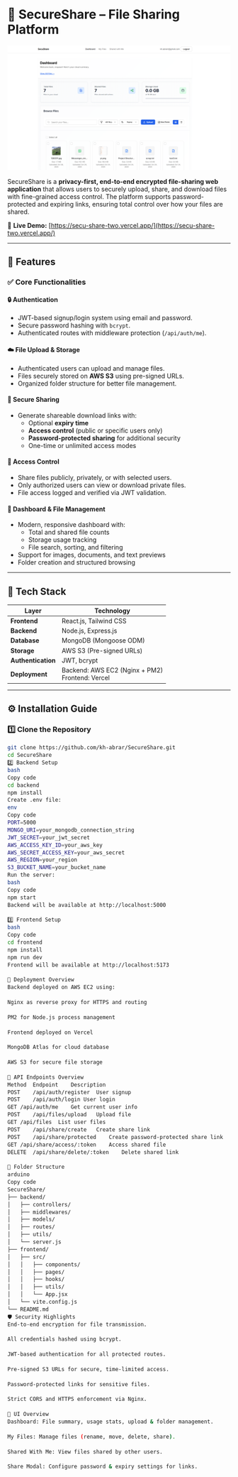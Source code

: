 # 🔐 SecureShare – File Sharing Platform

![Dashboard Screenshot](./screenshot.png)

SecureShare is a **privacy-first, end-to-end encrypted file-sharing web application** that allows users to securely upload, share, and download files with fine-grained access control. The platform supports password-protected and expiring links, ensuring total control over how your files are shared.

🔗 **Live Demo:** [https://secu-share-two.vercel.app/](https://secu-share-two.vercel.app/)  

---

## 🚀 Features

### ✅ Core Functionalities

#### 🔒 Authentication
- JWT-based signup/login system using email and password.
- Secure password hashing with `bcrypt`.
- Authenticated routes with middleware protection (`/api/auth/me`).

#### ☁️ File Upload & Storage
- Authenticated users can upload and manage files.
- Files securely stored on **AWS S3** using pre-signed URLs.
- Organized folder structure for better file management.

#### 🔗 Secure Sharing
- Generate shareable download links with:
  - Optional **expiry time**
  - **Access control** (public or specific users only)
  - **Password-protected sharing** for additional security
  - One-time or unlimited access modes

#### 👥 Access Control
- Share files publicly, privately, or with selected users.
- Only authorized users can view or download private files.
- File access logged and verified via JWT validation.

#### 🧭 Dashboard & File Management
- Modern, responsive dashboard with:
  - Total and shared file counts
  - Storage usage tracking
  - File search, sorting, and filtering
- Support for images, documents, and text previews
- Folder creation and structured browsing

---

## 🧰 Tech Stack

| Layer | Technology |
|-------|-------------|
| **Frontend** | React.js, Tailwind CSS |
| **Backend** | Node.js, Express.js |
| **Database** | MongoDB (Mongoose ODM) |
| **Storage** | AWS S3 (Pre-signed URLs) |
| **Authentication** | JWT, bcrypt |
| **Deployment** | Backend: AWS EC2 (Nginx + PM2) <br> Frontend: Vercel |

---

## ⚙️ Installation Guide

### 1️⃣ Clone the Repository
```bash
git clone https://github.com/kh-abrar/SecureShare.git
cd SecureShare
2️⃣ Backend Setup
bash
Copy code
cd backend
npm install
Create .env file:
env
Copy code
PORT=5000
MONGO_URI=your_mongodb_connection_string
JWT_SECRET=your_jwt_secret
AWS_ACCESS_KEY_ID=your_aws_key
AWS_SECRET_ACCESS_KEY=your_aws_secret
AWS_REGION=your_region
S3_BUCKET_NAME=your_bucket_name
Run the server:
bash
Copy code
npm start
Backend will be available at http://localhost:5000

3️⃣ Frontend Setup
bash
Copy code
cd frontend
npm install
npm run dev
Frontend will be available at http://localhost:5173

🔧 Deployment Overview
Backend deployed on AWS EC2 using:

Nginx as reverse proxy for HTTPS and routing

PM2 for Node.js process management

Frontend deployed on Vercel

MongoDB Atlas for cloud database

AWS S3 for secure file storage

🧩 API Endpoints Overview
Method	Endpoint	Description
POST	/api/auth/register	User signup
POST	/api/auth/login	User login
GET	/api/auth/me	Get current user info
POST	/api/files/upload	Upload file
GET	/api/files	List user files
POST	/api/share/create	Create share link
POST	/api/share/protected	Create password-protected share link
GET	/api/share/access/:token	Access shared file
DELETE	/api/share/delete/:token	Delete shared link

🧱 Folder Structure
arduino
Copy code
SecureShare/
├── backend/
│   ├── controllers/
│   ├── middlewares/
│   ├── models/
│   ├── routes/
│   ├── utils/
│   └── server.js
├── frontend/
│   ├── src/
│   │   ├── components/
│   │   ├── pages/
│   │   ├── hooks/
│   │   ├── utils/
│   │   └── App.jsx
│   └── vite.config.js
└── README.md
🛡️ Security Highlights
End-to-end encryption for file transmission.

All credentials hashed using bcrypt.

JWT-based authentication for all protected routes.

Pre-signed S3 URLs for secure, time-limited access.

Password-protected links for sensitive files.

Strict CORS and HTTPS enforcement via Nginx.

📸 UI Overview
Dashboard: File summary, usage stats, upload & folder management.

My Files: Manage files (rename, move, delete, share).

Shared With Me: View files shared by other users.

Share Modal: Configure password & expiry settings for links.
